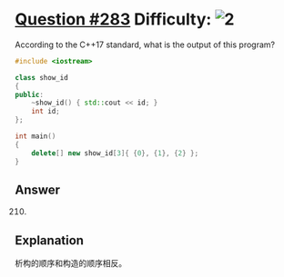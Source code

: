 # [Question #283](https://cppquiz.org/quiz/question/283) Difficulty: ![2](https://cppquiz.org/static/level-2.png)

According to the C++17 standard, what is the output of this program?

```cpp
#include <iostream>

class show_id
{
public:
    ~show_id() { std::cout << id; }
    int id;
};

int main()
{
    delete[] new show_id[3]{ {0}, {1}, {2} };
}
```

## Answer

210.

## Explanation

析构的顺序和构造的顺序相反。